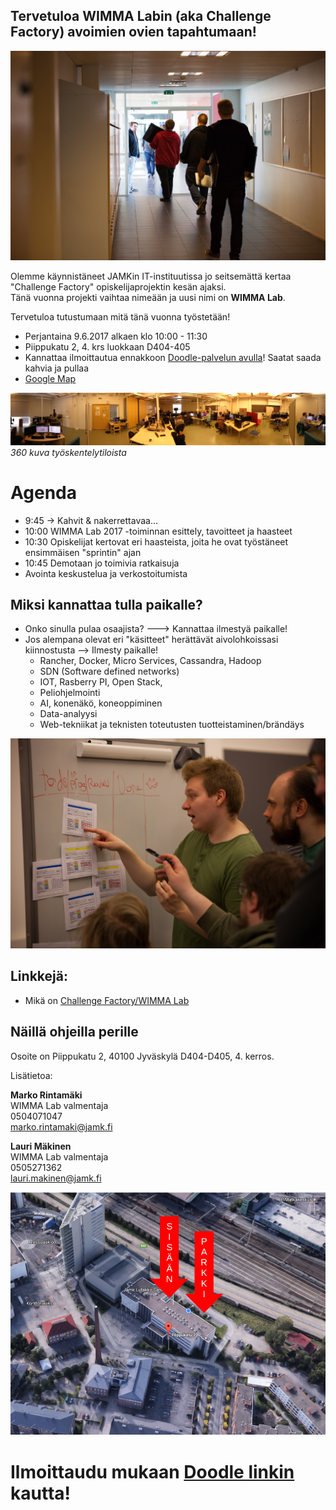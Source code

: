 ## Tervetuloa WIMMA Labin (aka Challenge Factory) avoimien ovien tapahtumaan!

![](img/IMG_4646.jpg)

Olemme käynnistäneet JAMKin IT-instituutissa jo seitsemättä kertaa "Challenge Factory" opiskelijaprojektin kesän ajaksi.  
Tänä vuonna projekti vaihtaa nimeään ja uusi nimi on __WIMMA Lab__.

Tervetuloa tutustumaan mitä tänä vuonna työstetään!

* Perjantaina 9.6.2017 alkaen klo 10:00 - 11:30
* Piippukatu 2, 4. krs luokkaan D404-405
* Kannattaa ilmoittautua ennakkoon [Doodle-palvelun avulla](https://doodle.com/poll/rc8r9cvyr2dv4rzt)! Saatat saada kahvia ja pullaa
* [Google Map](https://www.google.fi/maps/place/Jyv%C3%A4skyl%C3%A4n+Ammattikorkeakoulu+Oy/@62.2416303,25.7598717,18.75z/data=!4m5!3m4!1s0x0000000000000000:0x75aa55a81cd7c009!8m2!3d62.2416224!4d25.7597309?hl=en)

![](img/360-tyotila.jpg)
_360 kuva työskentelytiloista_

# Agenda

* 9:45 -> Kahvit & nakerrettavaa...
* 10:00 WIMMA Lab 2017 -toiminnan esittely, tavoitteet ja haasteet
* 10:30 Opiskelijat kertovat eri haasteista, joita he ovat työstäneet ensimmäisen "sprintin" ajan
* 10:45 Demotaan jo toimivia ratkaisuja
* Avointa keskustelua ja verkostoitumista

## Miksi kannattaa tulla paikalle?

* Onko sinulla pulaa osaajista? ---> Kannattaa ilmestyä paikalle!
* Jos alempana olevat eri "käsitteet" herättävät aivolohkoissasi kiinnostusta --> Ilmesty paikalle!
    * Rancher, Docker, Micro Services, Cassandra, Hadoop
    * SDN (Software defined networks)
    * IOT, Rasberry PI, Open Stack,
    * Peliohjelmointi
    * AI, konenäkö, koneoppiminen
    * Data-analyysi
    * Web-tekniikat ja teknisten toteutusten tuotteistaminen/brändäys

![](img/IMG_4737.jpg)

## Linkkejä:

* Mikä on [Challenge Factory/WIMMA Lab](http://WIMMALAB.github.io)

## Näillä ohjeilla perille

Osoite on Piippukatu 2, 40100 Jyväskylä
D404-D405, 4. kerros.

Lisätietoa:  

__Marko Rintamäki__  
WIMMA Lab valmentaja  
0504071047  
marko.rintamaki@jamk.fi  


__Lauri Mäkinen__  
WIMMA Lab valmentaja  
0505271362  
lauri.makinen@jamk.fi  


![Parkkiohjeet](img/piippukatu_ohjeet.png)


# __Ilmoittaudu mukaan [Doodle linkin](https://doodle.com/poll/rc8r9cvyr2dv4rzt) kautta!__
